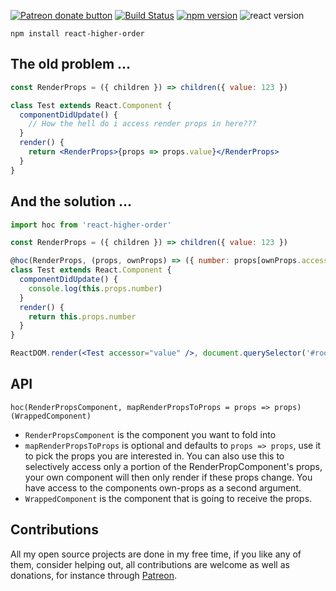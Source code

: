 <span class="badge-patreon"><a href="https://www.patreon.com/0xca0a" title="Donate to this project using Patreon"><img src="https://img.shields.io/badge/patreon-donate-yellow.svg" alt="Patreon donate button" /></a></span> [![Build Status](https://travis-ci.org/drcmda/react-higher-order.svg?branch=master)](https://travis-ci.org/drcmda/react-higher-order) [![npm version](https://badge.fury.io/js/react-higher-order.svg)](https://badge.fury.io/js/react-higher-order) ![react version](https://badgen.now.sh/badge/react/16/green)

    npm install react-higher-order

## The old problem ...

```jsx
const RenderProps = ({ children }) => children({ value: 123 })

class Test extends React.Component {
  componentDidUpdate() {
    // How the hell do i access render props in here???
  }
  render() {
    return <RenderProps>{props => props.value}</RenderProps>
  }
}
```

## And the solution ...

```jsx
import hoc from 'react-higher-order'

const RenderProps = ({ children }) => children({ value: 123 })

@hoc(RenderProps, (props, ownProps) => ({ number: props[ownProps.accessor] }))
class Test extends React.Component {
  componentDidUpdate() {
    console.log(this.props.number)
  }
  render() {
    return this.props.number
  }
}

ReactDOM.render(<Test accessor="value" />, document.querySelector('#root'))
```

## API

    hoc(RenderPropsComponent, mapRenderPropsToProps = props => props)(WrappedComponent)

- `RenderPropsComponent` is the component you want to fold into
- `mapRenderPropsToProps` is optional and defaults to `props => props`, use it to pick the props you are interested in. You can also use this to selectively access only a portion of the RenderPropComponent's props, your own component will then only render if these props change. You have access to the components own-props as a second argument.
- `WrappedComponent` is the component that is going to receive the props.

## Contributions

All my open source projects are done in my free time, if you like any of them, consider helping out, all contributions are welcome as well as donations, for instance through [Patreon](https://www.patreon.com/0xca0a).
